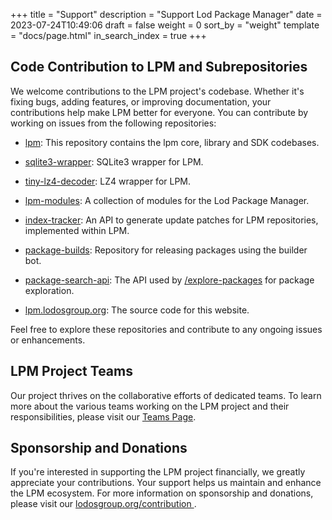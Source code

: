 +++
title = "Support"
description = "Support Lod Package Manager"
date = 2023-07-24T10:49:06
draft = false
weight = 0
sort_by = "weight"
template = "docs/page.html"
in_search_index = true
+++

## Code Contribution to LPM and Subrepositories

We welcome contributions to the LPM project's codebase. Whether it's fixing bugs, adding features, or improving documentation, your contributions help make LPM better for everyone. You can contribute by working on issues from the following repositories:

- [lpm](https://github.com/lodosgroup/lpm): This repository contains the lpm core, library and SDK codebases.

- [sqlite3-wrapper](https://github.com/lodosgroup/sqlite3-wrapper): SQLite3 wrapper for LPM.

- [tiny-lz4-decoder](https://github.com/lodosgroup/tiny-lz4-decoder): LZ4 wrapper for LPM.

- [lpm-modules](https://github.com/lodosgroup/lpm-modules): A collection of modules for the Lod Package Manager.

- [index-tracker](https://github.com/lodosgroup/index-tracker): An API to generate update patches for LPM repositories, implemented within LPM.

- [package-builds](https://github.com/lodosgroup/package-builds): Repository for releasing packages using the builder bot.

- [package-search-api](https://github.com/lodosgroup/package-search-api): The API used by [/explore-packages](/explore-packages) for package exploration.

- [lpm.lodosgroup.org](https://github.com/lodosgroup/lpm.lodosgroup.org): The source code for this website.

Feel free to explore these repositories and contribute to any ongoing issues or enhancements.

## LPM Project Teams

Our project thrives on the collaborative efforts of dedicated teams. To learn more about the various teams working on the LPM project and their responsibilities, please visit our [Teams Page](https://lodosgroup.org/teams/).

## Sponsorship and Donations

If you're interested in supporting the LPM project financially, we greatly appreciate your contributions. Your support helps us maintain and enhance the LPM ecosystem. For more information on sponsorship and donations, please visit our <a target="_blank" href="https://lodosgroup.org/contribution/"> lodosgroup.org/contribution </a>.